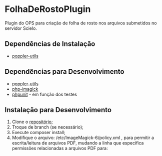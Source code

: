 # FolhaDeRostoPlugin
Plugin do OPS para criação de folha de rosto nos arquivos submetidos no servidor Scielo.

## Dependências de Instalação 
* [poppler-utils](https://poppler.freedesktop.org/)

## Dependências para Desenvolvimento
* [poppler-utils](https://poppler.freedesktop.org/)
* [php-imagick](https://www.php.net/manual/pt_BR/imagick.compareimages.php)
* [phpunit](https://phpunit.de/) - em função dos testes

## Instalação para Desenvolvimento
1. Clone o [repositório](https://gitlab.lepidus.com.br/softwares-pkp/plugins_ojs/carimbo-do-pdf);
2. Troque de branch (se necessário);
3. Execute composer install;
4. Modifique o arquivo: /etc/ImageMagick-6/policy.xml , para permitir a escrita/leitura de arquivos PDF, mudando a linha que especifica permissões relacionadas a arquivos PDF para:
<policy domain=“coder” rights=“read|write” pattern=“PDF” /> 
